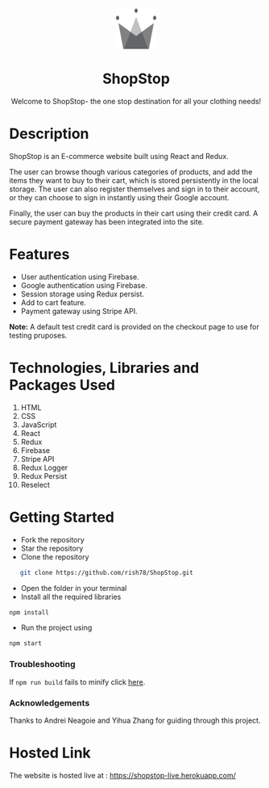 
<br />
<p align="center">
  <a href="https://github.com/othneildrew/Best-README-Template">
    <img src="src/assets/logo.svg" alt="Logo" width="80" height="80">
  </a>

  <h1 align="center">ShopStop</h1>

  <p align="center">
  Welcome to ShopStop- the one stop destination for all your clothing needs!
   <br />
  </p>
</p>





<!-- ABOUT THE PROJECT -->
# Description


ShopStop is an E-commerce website built using React and Redux.

The user can browse though various categories of products, and add the items they want to buy to their cart, which is stored persistently in the local storage. The user can also register themselves and sign in to their account, or they can choose to sign in instantly using their Google account.

Finally, the user can buy the products in their cart using their credit card. A secure payment gateway has been integrated into the site.







<!-- GETTING STARTED -->
# Features




   - User authentication using Firebase.
   - Google authentication using Firebase.
   - Session storage using Redux persist.
   - Add to cart feature.
   - Payment gateway using Stripe API.
   
   **Note:** A default test credit card is provided on the checkout page to use for testing pruposes.
   







# Technologies, Libraries and Packages Used


1. HTML
2. CSS
3. JavaScript
4. React
5. Redux
6. Firebase
7. Stripe API
8. Redux Logger
9. Redux Persist
10. Reselect






# Getting Started



- Fork the repository
- Star the repository
- Clone the repository 
 ```sh
    git clone https://github.com/rish78/ShopStop.git
```
- Open the folder in your terminal
- Install all the required libraries
```sh
npm install
```
- Run the project using
```sh 
npm start
```

### Troubleshooting

If `npm run build` fails to minify click [here](https://facebook.github.io/create-react-app/docs/troubleshooting#npm-run-build-fails-to-minify).

### Acknowledgements

Thanks to Andrei Neagoie and Yihua Zhang for guiding through this project.

# Hosted Link

The website is hosted live at : https://shopstop-live.herokuapp.com/
